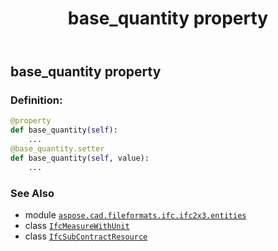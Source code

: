 ﻿---
title: base_quantity property
second_title: Aspose.CAD for Python via .NET API References
description: 
type: docs
weight: 30
url: /python-net/aspose.cad.fileformats.ifc.ifc2x3.entities/ifcsubcontractresource/base_quantity/
is_root: false
---

## base_quantity property

### Definition:
```python
@property
def base_quantity(self):
    ...
@base_quantity.setter
def base_quantity(self, value):
    ...
```

### See Also
* module [`aspose.cad.fileformats.ifc.ifc2x3.entities`](../../)
* class [`IfcMeasureWithUnit`](/cad/python-net/aspose.cad.fileformats.ifc.ifc2x3.entities/ifcmeasurewithunit)
* class [`IfcSubContractResource`](/cad/python-net/aspose.cad.fileformats.ifc.ifc2x3.entities/ifcsubcontractresource)
